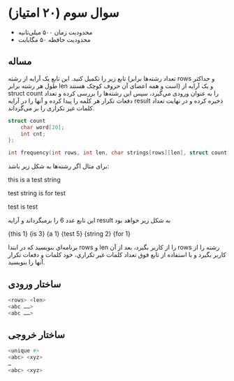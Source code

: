 # سوال سوم (۲۰ امتیاز)

+ محدودیت زمان ۵۰۰ میلی‌ثانیه
+ محدودیت حافظه ۵۰ مگابایت

## مساله

تابع زير را تكميل كنيد. اين تابع یک آرايه از رشته (تعداد رشته‌ها برابر rows و حداكثر طول هر رشته برابر len است و همه اعضای آن حروف كوچک هستند) و يک آرايه از struct count را به عنوان ورودی مي‌گيرد، سپس اين رشته‌ها را بررسی كرده و تعداد دفعات تكرار هر كلمه را پيدا كرده و آنها را در آرايه result ذخيره كرده و در نهايت تعداد كلمات غير تكراری را بر می‌گرداند.

```c
struct count
    char word[20];
    int cnt;
};
```

```c
int frequency(int rows, int len, char strings[rows][len], struct count result[]);
```

برای مثال اگر رشته‌ها به شكل زير باشد:

this is a test string

test string is for test

test is test

اين تابع عدد 6 را برميگرداند و آرايه result به شكل زير خواهد بود

{this 1} {is 3} {a 1} {test 5} {string 2} {for 1}

برنامه‌اي بنويسيد كه در ابتدا rows و len را از كاربر بگيرد، بعد از آن rows رشته را از كاربر بگيرد و با استفاده از تابع فوق تعداد كلمات غير تكراري، خود کلمات و دفعات تكرار آنها را بنويسيد.

## ساختار ورودی

```sh
<rows> <len>
<abc ……>
<abc ……>
```


## ساختار خروجی

```sh
<unique #>
<abc> <xyz>
…
<abc> <xyz>
```
